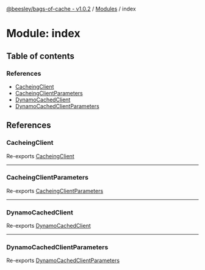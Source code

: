 [@beesley/bags-of-cache - v1.0.2](../README.md) / [Modules](../modules.md) / index

# Module: index

## Table of contents

### References

- [CacheingClient](index.md#cacheingclient)
- [CacheingClientParameters](index.md#cacheingclientparameters)
- [DynamoCachedClient](index.md#dynamocachedclient)
- [DynamoCachedClientParameters](index.md#dynamocachedclientparameters)

## References

### CacheingClient

Re-exports [CacheingClient](../classes/cacheing_client.CacheingClient.md)

___

### CacheingClientParameters

Re-exports [CacheingClientParameters](cacheing_client.md#cacheingclientparameters)

___

### DynamoCachedClient

Re-exports [DynamoCachedClient](../classes/dynamo_client.DynamoCachedClient.md)

___

### DynamoCachedClientParameters

Re-exports [DynamoCachedClientParameters](dynamo_client.md#dynamocachedclientparameters)
